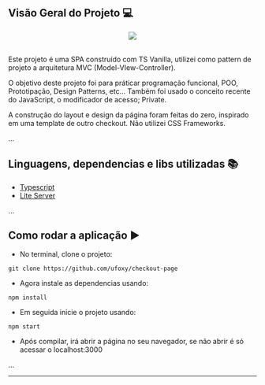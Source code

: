 ## Visão Geral do Projeto 💻
<div align="center">
<img src="https://media.discordapp.net/attachments/990708984212246529/1000878803570130995/unknown.png?width=1001&height=613"></img>
</div>
<br/>

Este projeto é uma SPA construído com TS Vanilla, utilizei como pattern de projeto a arquitetura MVC (Model-VIew-Controller). 

O objetivo deste projeto foi para práticar programação funcional, POO, Prototipação, Design Patterns, etc... Também foi usado o conceito recente do JavaScript, o modificador de acesso; Private.

A construção do layout e design da página foram feitas do zero, inspirado em uma template de outro checkout. Não utilizei CSS Frameworks.
<!--- Veja como é usado: www.youtube.com.br -->

...
## Linguagens, dependencias e libs utilizadas 📚

* [Typescript](https://www.typescriptlang.org)
* [Lite Server](https://www.npmjs.com/package/lite-server)

...
## Como rodar a aplicação ▶️

- No terminal, clone o projeto: 

```
git clone https://github.com/ufoxy/checkout-page
```
- Agora instale as dependencias usando:
```
npm install
```
- Em seguida inicie o projeto usando:
```
npm start
```
- Após compilar, irá abrir a página no seu navegador, se não abrir é só acessar o localhost:3000

...

---
